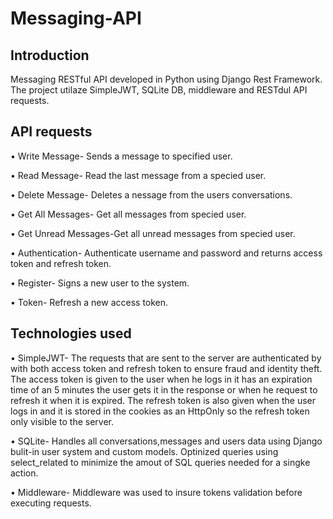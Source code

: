 # Messaging-API
## Introduction
Messaging RESTful API developed in Python using Django Rest Framework. 
The project utilaze SimpleJWT, SQLite DB, middleware and RESTdul API requests.

## API requests

• Write Message- Sends a message to specified user.

• Read Message- Read the last message from a specied user.

• Delete Message- Deletes a nessage from the users conversations.

• Get All Messages- Get all messages from specied user.

• Get Unread Messages-Get all unread messages from specied user.

• Authentication- Authenticate username and password and returns access token and refresh token.

• Register- Signs a new user to the system.

• Token- Refresh a new access token.


## Technologies used

• SimpleJWT- The requests that are sent to the server are authenticated by with both access token and refresh token to ensure fraud and identity theft. The access token is given to the user when he logs in it has an expiration time of an 5 minutes the user gets it in the response or when he request to refresh it when it is expired.
The refresh token is also given when the user logs in and it is stored in the cookies as an HttpOnly so the refresh token only visible to the server.

• SQLite- Handles all conversations,messages and users data using Django bulit-in user system and custom models. Optinized queries using select_related to minimize the amout of SQL queries needed for a singke action.  

• Middleware- Middleware was used to insure tokens validation before executing requests.

